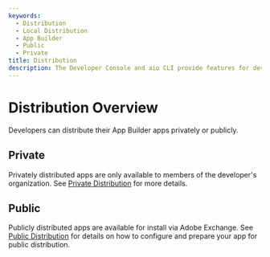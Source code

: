 ```yaml
---
keywords:
  - Distribution
  - Local Distribution
  - App Builder
  - Public
  - Private
title: Distribution
description: The Developer Console and aio CLI provide features for developers to distribute their App Builder applications. This documentation focuses on the distribution step of this lifecycle.
---
```


# Distribution Overview

Developers can distribute their App Builder apps privately or publicly.

## Private

Privately distributed apps are only available to members of the developer's organization. See [Private Distribution](./private.md) for more details. 

## Public 

Publicly distributed apps are available for install via Adobe Exchange. See [Public Distribution](./public.md) for details on how to configure and prepare your app for public distribution. 
